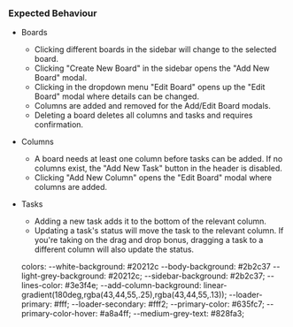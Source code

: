 ### Expected Behaviour

- Boards

  - Clicking different boards in the sidebar will change to the selected board.
  - Clicking "Create New Board" in the sidebar opens the "Add New Board" modal.
  - Clicking in the dropdown menu "Edit Board" opens up the "Edit Board" modal where details can be changed.
  - Columns are added and removed for the Add/Edit Board modals.
  - Deleting a board deletes all columns and tasks and requires confirmation.

- Columns
  - A board needs at least one column before tasks can be added. If no columns exist, the "Add New Task" button in the header is disabled.
  - Clicking "Add New Column" opens the "Edit Board" modal where columns are added.
- Tasks

  - Adding a new task adds it to the bottom of the relevant column.
  - Updating a task's status will move the task to the relevant column. If you're taking on the drag and drop bonus, dragging a task to a different column will also update the status.

  colors:
  --white-background: #20212c
  --body-background: #2b2c37
  --light-grey-background: #20212c;
  --sidebar-background: #2b2c37;
  --lines-color: #3e3f4e;
  --add-column-background: linear-gradient(180deg,rgba(43,44,55,.25),rgba(43,44,55,.13));
  --loader-primary: #fff;
  --loader-secondary: #fff2;
  --primary-color: #635fc7;
  --primary-color-hover: #a8a4ff;
  --medium-grey-text: #828fa3;